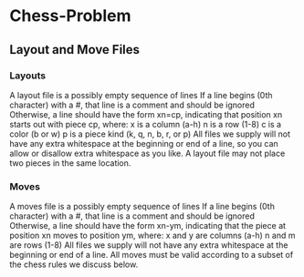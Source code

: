 # Chess-Problem
## Layout and Move Files
### Layouts
A layout file is a possibly empty sequence of lines
If a line begins (0th character) with a #, that line is a comment and should be ignored
Otherwise, a line should have the form xn=cp, indicating that position xn starts out with piece cp, where:
x is a column (a-h)
n is a row (1-8)
c is a color (b or w)
p is a piece kind (k, q, n, b, r, or p)
All files we supply will not have any extra whitespace at the beginning or end of a line, so you can allow or disallow extra whitespace as you like.
A layout file may not place two pieces in the same location.
### Moves
A moves file is a possibly empty sequence of lines
If a line begins (0th character) with a #, that line is a comment and should be ignored
Otherwise, a line should have the form xn-ym, indicating that the piece at position xn moves to position ym, where:
x and y are columns (a-h)
n and m are rows (1-8)
All files we supply will not have any extra whitespace at the beginning or end of a line.
All moves must be valid according to a subset of the chess rules we discuss below.
